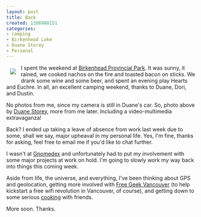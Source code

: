 ```yaml
--- 
layout: post
title: Back
created: 1186988151
categories: 
- camping
- Birkenhead Lake
- Duane Storey
- Personal
---
```

<a href="http://www.flickr.com/photos/duanestorey/1100502098/"><img src="http://farm2.static.flickr.com/1235/1100502098_c7c5716214_m.jpg" border="0" align="left" style="padding: 10px;"/></a>

<p>I spent the weekend at <a href="http://www.env.gov.bc.ca/bcparks/explore/parkpgs/birkenhe.html">Birkenhead Provincial Park</a>. It was sunny, it rained, we cooked nachos on the fire and toasted bacon on sticks. We drank some wine and some beer, and spent an evening play Hearts and Euchre. In all, an excellent camping weekend, thanks to Duane, Dori, and Dustin.</p>
<!--break-->
<p>No photos from me, since my camera is still in Duane's car. So, photo above by <a href="http://www.duanestorey.com">Duane Storey</a>, more from me later. Including a video-multimedia extravaganza!</p>

<p>Back? I ended up taking a leave of absence from work last week due to some, shall we say, major upheaval in my personal life. Yes, I'm fine, thanks for asking, feel free to email me if you'd like to chat further.</p>

<p>I wasn't at <a href="http://www.gnomedex.com">Gnomedex</a> and unfortunately had to put my involvement with some major projects at work on hold. I'm going to slowly work my way back into things this coming week.</p>

<p>Aside from life, the universe, and everything, I've been thinking about GPS and geolocation, getting more involved with <a href="http://freegeekvancouver.org/">Free Geek Vancouver</a> (to help kickstart a free wifi revolution in Vancouver, of course), and getting down to some serious <a href="http://foodlikethat.com">cooking</a> with friends.</p>

<p>More soon. Thanks.</p>
